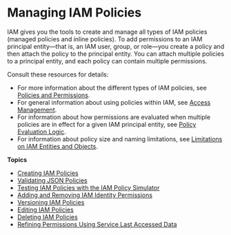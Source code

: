 # Managing IAM Policies<a name="access_policies_manage"></a>

IAM gives you the tools to create and manage all types of IAM policies \(managed policies and inline policies\)\. To add permissions to an IAM principal entity—that is, an IAM user, group, or role—you create a policy and then attach the policy to the principal entity\. You can attach multiple policies to a principal entity, and each policy can contain multiple permissions\.

Consult these resources for details:
+ For more information about the different types of IAM policies, see [Policies and Permissions](access_policies.md)\. 
+ For general information about using policies within IAM, see [Access Management](access.md)\.
+ For information about how permissions are evaluated when multiple policies are in effect for a given IAM principal entity, see [Policy Evaluation Logic](reference_policies_evaluation-logic.md)\.
+ For information about policy size and naming limitations, see [Limitations on IAM Entities and Objects](reference_iam-limits.md)\.

**Topics**
+ [Creating IAM Policies](access_policies_create.md)
+ [Validating JSON Policies](access_policies_policy-validator.md)
+ [Testing IAM Policies with the IAM Policy Simulator](access_policies_testing-policies.md)
+ [Adding and Removing IAM Identity Permissions](access_policies_manage-attach-detach.md)
+ [Versioning IAM Policies](access_policies_managed-versioning.md)
+ [Editing IAM Policies](access_policies_manage-edit.md)
+ [Deleting IAM Policies](access_policies_manage-delete.md)
+ [Refining Permissions Using Service Last Accessed Data](access_policies_access-advisor.md)